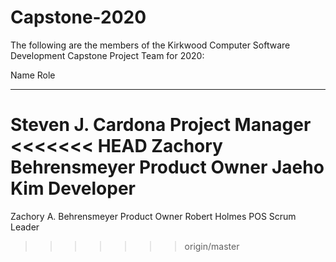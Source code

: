 # Capstone-2020

The following are the members of the 
Kirkwood Computer Software Development
Capstone Project Team for 2020:

Name							Role
----------------------------- 	-----
Steven J. Cardona				Project Manager
<<<<<<< HEAD
Zachory Behrensmeyer			Product Owner
Jaeho Kim						Developer
=======
Zachory A. Behrensmeyer			Product Owner
Robert Holmes                   POS Scrum Leader
>>>>>>> origin/master
